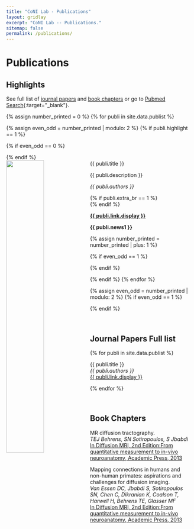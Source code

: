 ```yaml
---
title: "CoNI Lab - Publications"
layout: gridlay
excerpt: "CoNI Lab -- Publications."
sitemap: false
permalink: /publications/
---
```



# Publications

## Highlights

See full list of [journal papers](#journal-papers-full-list) and
[book chapters](#book-chapters) or go to
[Pubmed Search](https://www.ncbi.nlm.nih.gov/pubmed/?term=(Sotiropoulos+SN+[au]+)+|+(Sotiropoulos+Stamatios+[au])){:target="_blank"}.

{% assign number_printed = 0 %}
{% for publi in site.data.publist %}

{% assign even_odd = number_printed | modulo: 2 %}
{% if publi.highlight == 1 %}

{% if even_odd == 0 %}
<div class="row">
{% endif %}

<div class="col-sm-6 clearfix">
 <div class="well">
  <pubtit>{{ publi.title }}</pubtit>
  <img src="{{ site.url }}{{ site.baseurl }}/images/pubpic/{{ publi.image }}" class="img-responsive" width="45%" style="float: left" />
  <p>{{ publi.description }}</p>
  <p><em>{{ publi.authors }}</em></p>
  {% if publi.extra_br == 1 %}
  <br>
  {% endif %}
  <p><strong><a href="{{ publi.link.url }}" target="_blank">{{ publi.link.display }}</a></strong></p>
  <p class="text-danger"><strong> {{ publi.news1 }}</strong></p>
 </div>
</div>

{% assign number_printed = number_printed | plus: 1 %}

{% if even_odd == 1 %}
</div>
{% endif %}

{% endif %}
{% endfor %}

{% assign even_odd = number_printed | modulo: 2 %}
{% if even_odd == 1 %}
</div>
{% endif %}

<p> &nbsp; </p>


## Journal Papers Full list

{% for publi in site.data.publist %}

  {{ publi.title }} <br />
  <em>{{ publi.authors }} </em><br /><a href="{{ publi.link.url }}" target="_blank">{{ publi.link.display }}</a>

{% endfor %}

<p> &nbsp; </p>


## Book Chapters

MR diffusion tractography.  <br />
<em> TEJ Behrens, SN Sotiropoulos, S Jbabdi</em><br />
<a href="https://www.elsevier.com/books/diffusion-mri/johansen-berg/978-0-12-396460-1"
target="_blank">In Diffusion MRI, 2nd Edition:From quantitative measurement to in-vivo neuroanatomy, Academic Press, 2013</a>


Mapping connections in humans and non-human primates: aspirations and challenges for diffusion imaging. <br />
<em>Van Essen DC, Jbabdi S, Sotiropoulos SN, Chen C, Dikranian K,
Coalson T, Harwell H, Behrens TE, Glasser MF</em><br />
<a href="https://www.elsevier.com/books/diffusion-mri/johansen-berg/978-0-12-396460-1"
target="_blank">In Diffusion MRI, 2nd Edition:From quantitative measurement to in-vivo neuroanatomy, Academic Press, 2013</a>


<p> &nbsp; </p>
